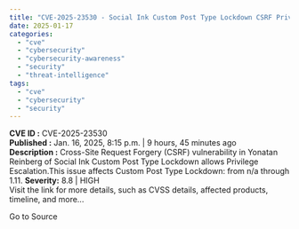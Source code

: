 ```yaml
---
title: "CVE-2025-23530 - Social Ink Custom Post Type Lockdown CSRF Privilege Escalation"
date: 2025-01-17
categories: 
  - "cve"
  - "cybersecurity"
  - "cybersecurity-awareness"
  - "security"
  - "threat-intelligence"
tags: 
  - "cve"
  - "cybersecurity"
  - "security"
---
```


**CVE ID :** CVE-2025-23530  
**Published :** Jan. 16, 2025, 8:15 p.m. | 9 hours, 45 minutes ago  
**Description :** Cross-Site Request Forgery (CSRF) vulnerability in Yonatan Reinberg of Social Ink Custom Post Type Lockdown allows Privilege Escalation.This issue affects Custom Post Type Lockdown: from n/a through 1.11. 
**Severity:** 8.8 | HIGH  
Visit the link for more details, such as CVSS details, affected products, timeline, and more...

Go to Source
